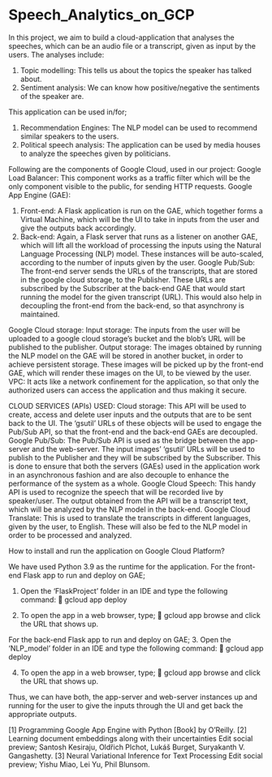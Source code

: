 # Speech_Analytics_on_GCP

In this project, we aim to build a cloud-application that analyses the speeches, which can be an audio file or a transcript, given as input by the users. The analyses include: 
1. Topic modelling: This tells us about the topics the speaker has talked about.
2. Sentiment analysis: We can know how positive/negative the sentiments of the speaker are.

This application can be used in/for;
1. Recommendation Engines: The NLP model can be used to recommend similar speakers to the users. 
2. Political speech analysis: The application can be used by media houses to analyze the speeches given by politicians.

Following are the components of Google Cloud, used in our project:
Google Load Balancer: This component works as a traffic filter which will be the only component visible to the public, for sending HTTP requests.
Google App Engine (GAE):
1.	Front-end: A Flask application is run on the GAE, which together forms a Virtual Machine, which will be the UI to take in inputs from the user and give the outputs back accordingly.
2.	Back-end: Again, a Flask server that runs as a listener on another GAE, which will lift all the workload of processing the inputs using the Natural Language Processing (NLP) model. These instances will be auto-scaled, according to the number of inputs given by the user.
Google Pub/Sub: 
The front-end server sends the URLs of the transcripts, that are stored in the google cloud storage, to the Publisher. These URLs are subscribed by the Subscriber at the back-end GAE that would start running the model for the given transcript (URL). This would also help in decoupling the front-end from the back-end, so that asynchrony is maintained.


Google Cloud storage:
Input storage:
The inputs from the user will be uploaded to a google cloud storage’s bucket and the blob’s URL will be published to the publisher. 
Output storage:
The images obtained by running the NLP model on the GAE will be stored in another bucket, in order to achieve persistent storage. These images will be picked up by the front-end GAE, which will render these images on the UI, to be viewed by the user.
VPC:
It acts like a network confinement for the application, so that only the authorized users can access the application and thus making it secure.

CLOUD SERVICES (APIs) USED:
Cloud storage:
This API will be used to create, access and delete user inputs and the outputs that are to be sent back to the UI. The ‘gsutil’ URLs of these objects will be used to engage the Pub/Sub API, so that the front-end and the back-end GAEs are decoupled.
Google Pub/Sub:
The Pub/Sub API is used as the bridge between the app-server and the web-server. The input images’ ‘gsutil’ URLs will be used to publish to the Publisher and they will be subscribed by the Subscriber. This is done to ensure that both the servers (GAEs) used in the application work in an asynchronous fashion and are also decouple to enhance the performance of the system as a whole.
Google Cloud Speech:
This handy API is used to recognize the speech that will be recorded live by speaker/user. The output obtained from the API will be a transcript text, which will be analyzed by the NLP model in the back-end.
Google Cloud Translate:
This is used to translate the transcripts in different languages, given by the user, to English. These will also be fed to the NLP model in order to be processed and analyzed.

How to install and run the application on Google Cloud Platform?

We have used Python 3.9 as the runtime for the application.
For the front-end Flask app to run and deploy on GAE;
1.	Open the ‘FlaskProject’ folder in an IDE and type the following command:
	gcloud app deploy

2.	To open the app in a web browser, type;
	gcloud app browse 
and click the URL that shows up.

For the back-end Flask app to run and deploy on GAE;
3.	Open the ‘NLP_model’ folder in an IDE and type the following command:
	gcloud app deploy

4.	To open the app in a web browser, type;
	gcloud app browse 
and click the URL that shows up.

Thus, we can have both, the app-server and web-server instances up and running for the user to give the inputs through the UI and get back the appropriate outputs.

[1] Programming Google App Engine with Python [Book] by O’Reilly.
[2] Learning document embeddings along with their uncertainties Edit social preview; Santosh        Kesiraju, Oldřich Plchot, Lukáš Burget, Suryakanth V. Gangashetty.
[3] Neural Variational Inference for Text Processing Edit social preview; Yishu Miao, Lei Yu, Phil Blunsom.
